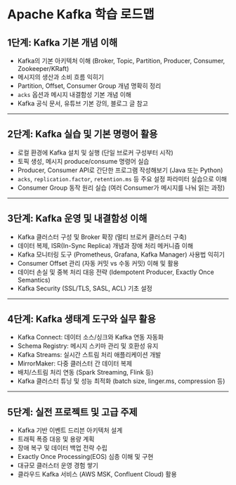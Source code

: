# Apache Kafka 학습 로드맵

## 1단계: Kafka 기본 개념 이해
- Kafka의 기본 아키텍처 이해 (Broker, Topic, Partition, Producer, Consumer, Zookeeper/KRaft)
- 메시지의 생산과 소비 흐름 익히기
- Partition, Offset, Consumer Group 개념 명확히 정리
- `acks` 옵션과 메시지 내결함성 기본 개념 이해
- Kafka 공식 문서, 유튜브 기본 강의, 블로그 글 참고

---

## 2단계: Kafka 실습 및 기본 명령어 활용
- 로컬 환경에 Kafka 설치 및 실행 (단일 브로커 구성부터 시작)
- 토픽 생성, 메시지 produce/consume 명령어 실습
- Producer, Consumer API로 간단한 프로그램 작성해보기 (Java 또는 Python)
- `acks`, `replication.factor`, `retention.ms` 등 주요 설정 파라미터 실습으로 이해
- Consumer Group 동작 원리 실습 (여러 Consumer가 메시지를 나눠 읽는 과정)

---

## 3단계: Kafka 운영 및 내결함성 이해
- Kafka 클러스터 구성 및 Broker 확장 (멀티 브로커 클러스터 구축)
- 데이터 복제, ISR(In-Sync Replica) 개념과 장애 처리 메커니즘 이해
- Kafka 모니터링 도구 (Prometheus, Grafana, Kafka Manager) 사용법 익히기
- Consumer Offset 관리 (자동 커밋 vs 수동 커밋) 이해 및 활용
- 데이터 손실 및 중복 처리 대응 전략 (Idempotent Producer, Exactly Once Semantics)
- Kafka Security (SSL/TLS, SASL, ACL) 기초 설정

---

## 4단계: Kafka 생태계 도구와 실무 활용
- Kafka Connect: 데이터 소스/싱크와 Kafka 연동 자동화
- Schema Registry: 메시지 스키마 관리 및 호환성 유지
- Kafka Streams: 실시간 스트림 처리 애플리케이션 개발
- MirrorMaker: 다중 클러스터 간 데이터 복제
- 배치/스트림 처리 연동 (Spark Streaming, Flink 등)
- Kafka 클러스터 튜닝 및 성능 최적화 (batch size, linger.ms, compression 등)

---

## 5단계: 실전 프로젝트 및 고급 주제
- Kafka 기반 이벤트 드리븐 아키텍처 설계
- 트래픽 폭증 대응 및 용량 계획
- 장애 복구 및 데이터 백업 전략 수립
- Exactly Once Processing(EOS) 심층 이해 및 구현
- 대규모 클러스터 운영 경험 쌓기
- 클라우드 Kafka 서비스 (AWS MSK, Confluent Cloud) 활용
